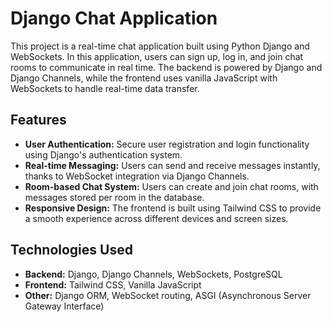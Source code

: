 # Django Chat Application

This project is a real-time chat application built using Python Django and WebSockets. In this application, users can sign up, log in, and join chat rooms to communicate in real time. The backend is powered by Django and Django Channels, while the frontend uses vanilla JavaScript with WebSockets to handle real-time data transfer.

## Features

- **User Authentication:** Secure user registration and login functionality using Django's authentication system.
- **Real-time Messaging:** Users can send and receive messages instantly, thanks to WebSocket integration via Django Channels.
- **Room-based Chat System:** Users can create and join chat rooms, with messages stored per room in the database.
- **Responsive Design:** The frontend is built using Tailwind CSS to provide a smooth experience across different devices and screen sizes.

## Technologies Used

- **Backend:** Django, Django Channels, WebSockets, PostgreSQL
- **Frontend:** Tailwind CSS, Vanilla JavaScript
- **Other:** Django ORM, WebSocket routing, ASGI (Asynchronous Server Gateway Interface)


